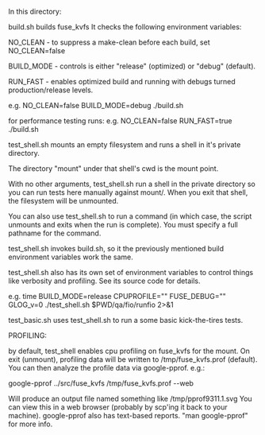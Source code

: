 
In this directory:

build.sh builds fuse_kvfs
It checks the following environment variables:

NO_CLEAN - to suppress a make-clean before each build, set NO_CLEAN=false

BUILD_MODE - controls is either "release" (optimized) or "debug" (default).

RUN_FAST - enables optimized build and running with debugs turned production/release
levels.

e.g. NO_CLEAN=false BUILD_MODE=debug ./build.sh

for performance testing runs:
e.g. NO_CLEAN=false RUN_FAST=true ./build.sh

test_shell.sh mounts an empty filesystem and runs a shell in it's private
directory.

The directory "mount" under that shell's cwd is the mount point.

With no other arguments, test_shell.sh run a shell in the private directory so
you can run tests here manually against mount/. When you exit that shell, the
filesystem will be unmounted.

You can also use test_shell.sh to run a command (in which case, the script
unmounts and exits when the run is complete). You must specify a full pathname
for the command.

test_shell.sh invokes build.sh, so it the previously mentioned build environment
variables work the same.

test_shell.sh also has its own set of environment variables to control things
like verbosity and profiling. See its source code for details.

e.g.  time BUILD_MODE=release CPUPROFILE="" FUSE_DEBUG="" GLOG_v=0 ./test_shell.sh $PWD/qa/fio/runfio 2>&1


test_basic.sh uses test_shell.sh to run a some basic kick-the-tires tests.

PROFILING:

by default, test_shell enables cpu profiling on fuse_kvfs for the mount. On exit
(unmount), profiling data will be written to /tmp/fuse_kvfs.prof (default).
You can then analyze the profile data via google-pprof.  e.g.:

  google-pprof ../src/fuse_kvfs /tmp/fuse_kvfs.prof --web

Will produce an output file named something like /tmp/pprof9311.1.svg
You can view this in a web browser (probably by scp'ing it back to your machine).
google-pprof also has text-based reports. "man google-pprof" for more info.

